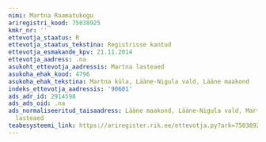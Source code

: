 ```yaml
---
nimi: Martna Raamatukogu
ariregistri_kood: 75038925
kmkr_nr: ''
ettevotja_staatus: R
ettevotja_staatus_tekstina: Registrisse kantud
ettevotja_esmakande_kpv: 21.11.2014
ettevotja_aadress: .na
asukoht_ettevotja_aadressis: Martna lasteaed
asukoha_ehak_kood: 4796
asukoha_ehak_tekstina: Martna küla, Lääne-Nigula vald, Lääne maakond
indeks_ettevotja_aadressis: '90601'
ads_adr_id: 2914598
ads_ads_oid: .na
ads_normaliseeritud_taisaadress: Lääne maakond, Lääne-Nigula vald, Martna küla, Martna
  lasteaed
teabesysteemi_link: https://ariregister.rik.ee/ettevotja.py?ark=75038925&ref=rekvisiidid
---
```

